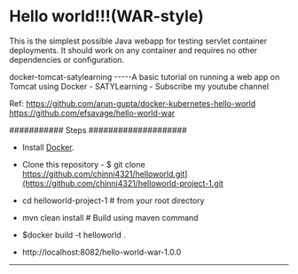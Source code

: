 Hello world!!!(WAR-style)
==========================================

This is the simplest possible Java webapp for testing servlet container deployments.  It should work on any container and requires no other dependencies or configuration.

docker-tomcat-satylearning
-----A basic tutorial on running a web app on Tomcat using Docker - SATYLearning - Subscribe my youtube channel

Ref: https://github.com/arun-gupta/docker-kubernetes-hello-world
     https://github.com/efsavage/hello-world-war

########### Steps ####################
* Install [Docker](https://docs.docker.com/install/).
* Clone this repository - $ git clone https://github.com/chinni4321/helloworld.git](https://github.com/chinni4321/helloworld-project-1.git
* cd helloworld-project-1 # from your root directory
* mvn clean install # Build using maven command
* $docker build -t helloworld .

* http://localhost:8082/hello-world-war-1.0.0
-------------------------------------------
